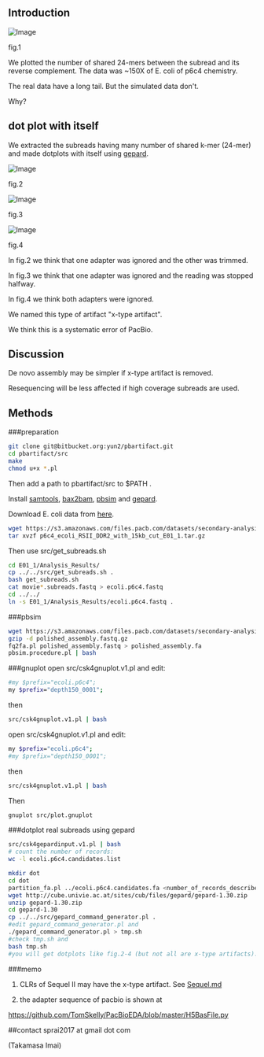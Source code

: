## Introduction

![Image](./img/number_of_shared_kmers.png "fig.1")

fig.1

We plotted the number of shared 24-mers between the subread and its reverse complement. The data was ~150X of E. coli of p6c4 chemistry.

The real data have a long tail. But the simulated data don't.

Why?

## dot plot with itself

We extracted the subreads having many number of shared k-mer (24-mer) and made dotplots with itself using [gepard](http://cube.univie.ac.at/gepard).

![Image](./img/real_0003.png "fig.2")

fig.2

![Image](./img/real_0007.png "fig.3")

fig.3

![Image](./img/real_0049.png "fig.4")

fig.4

In fig.2 we think that one adapter was ignored and the other was trimmed.

In fig.3 we think that one adapter was ignored and the reading was stopped halfway.

In fig.4 we think both adapters were ignored.

We named this type of artifact "x-type artifact".

We think this is a systematic error of PacBio.

## Discussion

De novo assembly may be simpler if x-type artifact is removed.

Resequencing will be less affected if high coverage subreads are used.

## Methods

###preparation

```sh
git clone git@bitbucket.org:yun2/pbartifact.git
cd pbartifact/src
make
chmod u+x *.pl
```

Then add a path to pbartifact/src to $PATH .

Install [samtools](https://github.com/samtools/samtools),
[bax2bam](https://github.com/PacificBiosciences/bax2bam),
[pbsim](https://github.com/pfaucon/PBSIM-PacBio-Simulator)
and [gepard](http://cube.univie.ac.at/gepard).

Download E. coli data from [here](https://github.com/PacificBiosciences/DevNet/wiki/E.-coli-Bacterial-Assembly).

```sh
wget https://s3.amazonaws.com/files.pacb.com/datasets/secondary-analysis/e-coli-k12-P6C4/p6c4_ecoli_RSII_DDR2_with_15kb_cut_E01_1.tar.gz
tar xvzf p6c4_ecoli_RSII_DDR2_with_15kb_cut_E01_1.tar.gz
```

Then use src/get_subreads.sh

```sh
cd E01_1/Analysis_Results/
cp ../../src/get_subreads.sh .
bash get_subreads.sh
cat movie*.subreads.fastq > ecoli.p6c4.fastq
cd ../../
ln -s E01_1/Analysis_Results/ecoli.p6c4.fastq .
```

###pbsim
```sh
wget https://s3.amazonaws.com/files.pacb.com/datasets/secondary-analysis/e-coli-k12-P6C4/polished_assembly.fastq.gz
gzip -d polished_assembly.fastq.gz
fq2fa.pl polished_assembly.fastq > polished_assembly.fa
pbsim.procedure.pl | bash
```

###gnuplot
open src/csk4gnuplot.v1.pl and edit:
```sh
#my $prefix="ecoli.p6c4";
my $prefix="depth150_0001";
```
then
```sh
src/csk4gnuplot.v1.pl | bash
```

open src/csk4gnuplot.v1.pl and edit:
```sh
my $prefix="ecoli.p6c4";
#my $prefix="depth150_0001";
```
then
```sh
src/csk4gnuplot.v1.pl | bash
```

Then
```sh
gnuplot src/plot.gnuplot
```

###dotplot real subreads using gepard
```sh
src/csk4gepardinput.v1.pl | bash
# count the number of records:
wc -l ecoli.p6c4.candidates.list

mkdir dot
cd dot
partition_fa.pl ../ecoli.p6c4.candidates.fa <number_of_records_described_above> -p real
wget http://cube.univie.ac.at/sites/cub/files/gepard/gepard-1.30.zip
unzip gepard-1.30.zip
cd gepard-1.30
cp ../../src/gepard_command_generator.pl .
#edit gepard_command_generator.pl and
./gepard_command_generator.pl > tmp.sh
#check tmp.sh and
bash tmp.sh
#you will get dotplots like fig.2-4 (but not all are x-type artifacts).
```

###memo
1. CLRs of Sequel II may have the x-type artifact. See [Sequel.md](Sequel.md)

2. the adapter sequence of pacbio is shown at

https://github.com/TomSkelly/PacBioEDA/blob/master/H5BasFile.py

##contact
sprai2017 at gmail dot com

(Takamasa Imai)

